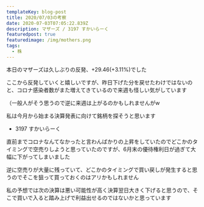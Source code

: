 ```yaml
---
templateKey: blog-post
title: 2020/07/03の考察
date: 2020-07-03T07:05:22.839Z
description: マザーズ / 3197 すかいらーく
featuredpost: true
featuredimage: /img/mothers.png
tags:
  - 株
---
```

本日のマザーズは久しぶりの反発、+29.46(+3.11%)でした

ここから反発していくと嬉しいですが、昨日下げた分を戻せたわけではないのと、コロナ感染者数がまた増えてきているので来週も怪しい気がしています

（一般人がそう思うので逆に来週は上がるのかもしれませんがw

私は今月から始まる決算発表に向けて銘柄を探そうと思います

* 3197 すかいらーく

直前までコロナなんてなかったと言わんばかりの上昇をしていたのでどこかのタイミングで空売りしようと思っていたのですが、6月末の優待権利日が過ぎて大幅に下がってしまいました

逆に空売りが大量に残っていて、どこかのタイミングで買い戻しが発生すると思うのでそこを狙って買っておくのはアリかもしれません

私の予想では次の決算は悪い可能性が高く決算翌日大きく下げると思うので、そこで買いで入ると踏み上げで利益出せるのではないかと思っています